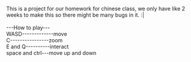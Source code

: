 This is a project for our homework for chinese class, we only have like 2 weeks to make this so there might be many bugs in it.  :|<br />
<br />
---How to play---<br />
WASD-------------move<br />
C----------------zoom<br />
E and Q----------interact<br />
space and ctrl---move up and down<br />
